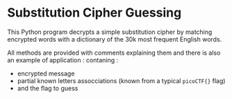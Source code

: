 # Substitution Cipher Guessing

This Python program decrypts a simple substitution cipher by matching encrypted words with a dictionary of the 30k most frequent English words.

All methods are provided with comments explaining them and there is also an example of application : 
contaning : 
- encrypted message 
- partial known letters assocciations (known from a typical `picoCTF{}` flag)
- and the flag to guess
